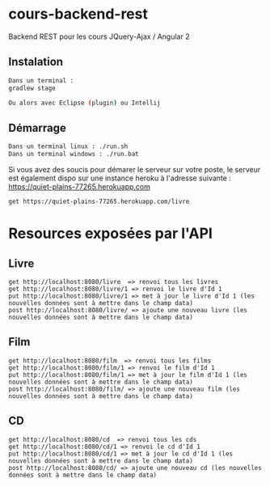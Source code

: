 # cours-backend-rest
Backend REST pour les cours JQuery-Ajax / Angular 2

## Instalation
```bash
Dans un terminal :
gradlew stage

Ou alors avec Eclipse (plugin) ou Intellij
```

## Démarrage
```bash
Dans un terminal linux : ./run.sh
Dans un terminal windows : ./run.bat
```
Si vous avez des soucis pour démarer le serveur sur votre poste, le serveur est également dispo sur une instance heroku à l'adresse suivante : 
https://quiet-plains-77265.herokuapp.com
```
get https://quiet-plains-77265.herokuapp.com/livre  
```

# Resources exposées par l'API
## Livre
```
get http://localhost:8080/livre  => renvoi tous les livres
get http://localhost:8080/livre/1 => renvoi le livre d'Id 1
put http://localhost:8080/livre/1 => met à jour le livre d'Id 1 (les nouvelles données sont à mettre dans le champ data)
post http://localhost:8080/livre/ => ajoute une nouveau livre (les nouvelles données sont à mettre dans le champ data)
```

## Film
```
get http://localhost:8080/film  => renvoi tous les films
get http://localhost:8080/film/1 => renvoi le film d'Id 1
put http://localhost:8080/film/1 => met à jour le film d'Id 1 (les nouvelles données sont à mettre dans le champ data)
post http://localhost:8080/film/ => ajoute une nouveau film (les nouvelles données sont à mettre dans le champ data)
```

## CD
```
get http://localhost:8080/cd  => renvoi tous les cds
get http://localhost:8080/cd/1 => renvoi le cd d'Id 1
put http://localhost:8080/cd/1 => met à jour le cd d'Id 1 (les nouvelles données sont à mettre dans le champ data)
post http://localhost:8080/cd/ => ajoute une nouveau cd (les nouvelles données sont à mettre dans le champ data)
```

